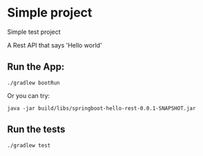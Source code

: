 # Simple project

Simple test project

A Rest API that says 'Hello world'

## Run the App:
```shell
./gradlew bootRun
```

Or you can try:
```shell
java -jar build/libs/springboot-hello-rest-0.0.1-SNAPSHOT.jar
```

## Run the tests
```shell
./gradlew test 
```